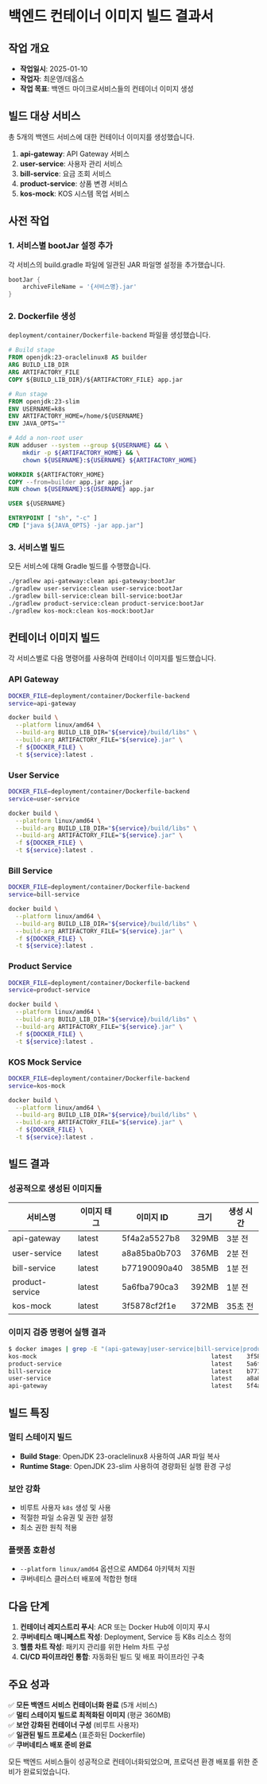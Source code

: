 # 백엔드 컨테이너 이미지 빌드 결과서

## 작업 개요
- **작업일시**: 2025-01-10
- **작업자**: 최운영/데옵스
- **작업 목표**: 백엔드 마이크로서비스들의 컨테이너 이미지 생성

## 빌드 대상 서비스
총 5개의 백엔드 서비스에 대한 컨테이너 이미지를 생성했습니다.

1. **api-gateway**: API Gateway 서비스
2. **user-service**: 사용자 관리 서비스  
3. **bill-service**: 요금 조회 서비스
4. **product-service**: 상품 변경 서비스
5. **kos-mock**: KOS 시스템 목업 서비스

## 사전 작업

### 1. 서비스별 bootJar 설정 추가
각 서비스의 build.gradle 파일에 일관된 JAR 파일명 설정을 추가했습니다.

```gradle
bootJar {
    archiveFileName = '{서비스명}.jar'
}
```

### 2. Dockerfile 생성
`deployment/container/Dockerfile-backend` 파일을 생성했습니다.

```dockerfile
# Build stage
FROM openjdk:23-oraclelinux8 AS builder
ARG BUILD_LIB_DIR
ARG ARTIFACTORY_FILE
COPY ${BUILD_LIB_DIR}/${ARTIFACTORY_FILE} app.jar

# Run stage
FROM openjdk:23-slim
ENV USERNAME=k8s
ENV ARTIFACTORY_HOME=/home/${USERNAME}
ENV JAVA_OPTS=""

# Add a non-root user
RUN adduser --system --group ${USERNAME} && \
    mkdir -p ${ARTIFACTORY_HOME} && \
    chown ${USERNAME}:${USERNAME} ${ARTIFACTORY_HOME}

WORKDIR ${ARTIFACTORY_HOME}
COPY --from=builder app.jar app.jar
RUN chown ${USERNAME}:${USERNAME} app.jar

USER ${USERNAME}

ENTRYPOINT [ "sh", "-c" ]
CMD ["java ${JAVA_OPTS} -jar app.jar"]
```

### 3. 서비스별 빌드
모든 서비스에 대해 Gradle 빌드를 수행했습니다.

```bash
./gradlew api-gateway:clean api-gateway:bootJar
./gradlew user-service:clean user-service:bootJar
./gradlew bill-service:clean bill-service:bootJar
./gradlew product-service:clean product-service:bootJar
./gradlew kos-mock:clean kos-mock:bootJar
```

## 컨테이너 이미지 빌드

각 서비스별로 다음 명령어를 사용하여 컨테이너 이미지를 빌드했습니다.

### API Gateway
```bash
DOCKER_FILE=deployment/container/Dockerfile-backend
service=api-gateway

docker build \
  --platform linux/amd64 \
  --build-arg BUILD_LIB_DIR="${service}/build/libs" \
  --build-arg ARTIFACTORY_FILE="${service}.jar" \
  -f ${DOCKER_FILE} \
  -t ${service}:latest .
```

### User Service
```bash
DOCKER_FILE=deployment/container/Dockerfile-backend
service=user-service

docker build \
  --platform linux/amd64 \
  --build-arg BUILD_LIB_DIR="${service}/build/libs" \
  --build-arg ARTIFACTORY_FILE="${service}.jar" \
  -f ${DOCKER_FILE} \
  -t ${service}:latest .
```

### Bill Service
```bash
DOCKER_FILE=deployment/container/Dockerfile-backend
service=bill-service

docker build \
  --platform linux/amd64 \
  --build-arg BUILD_LIB_DIR="${service}/build/libs" \
  --build-arg ARTIFACTORY_FILE="${service}.jar" \
  -f ${DOCKER_FILE} \
  -t ${service}:latest .
```

### Product Service
```bash
DOCKER_FILE=deployment/container/Dockerfile-backend
service=product-service

docker build \
  --platform linux/amd64 \
  --build-arg BUILD_LIB_DIR="${service}/build/libs" \
  --build-arg ARTIFACTORY_FILE="${service}.jar" \
  -f ${DOCKER_FILE} \
  -t ${service}:latest .
```

### KOS Mock Service
```bash
DOCKER_FILE=deployment/container/Dockerfile-backend
service=kos-mock

docker build \
  --platform linux/amd64 \
  --build-arg BUILD_LIB_DIR="${service}/build/libs" \
  --build-arg ARTIFACTORY_FILE="${service}.jar" \
  -f ${DOCKER_FILE} \
  -t ${service}:latest .
```

## 빌드 결과

### 성공적으로 생성된 이미지들

| 서비스명 | 이미지 태그 | 이미지 ID | 크기 | 생성 시간 |
|---------|------------|-----------|------|----------|
| api-gateway | latest | 5f4a2a5527b8 | 329MB | 3분 전 |
| user-service | latest | a8a85ba0b703 | 376MB | 2분 전 |
| bill-service | latest | b77190090a40 | 385MB | 1분 전 |
| product-service | latest | 5a6fba790ca3 | 392MB | 1분 전 |
| kos-mock | latest | 3f5878cf2f1e | 372MB | 35초 전 |

### 이미지 검증 명령어 실행 결과
```bash
$ docker images | grep -E "(api-gateway|user-service|bill-service|product-service|kos-mock)"
kos-mock                                                 latest    3f5878cf2f1e   35 seconds ago       372MB
product-service                                          latest    5a6fba790ca3   About a minute ago   392MB
bill-service                                             latest    b77190090a40   About a minute ago   385MB
user-service                                             latest    a8a85ba0b703   2 minutes ago        376MB
api-gateway                                              latest    5f4a2a5527b8   3 minutes ago        329MB
```

## 빌드 특징

### 멀티 스테이지 빌드
- **Build Stage**: OpenJDK 23-oraclelinux8 사용하여 JAR 파일 복사
- **Runtime Stage**: OpenJDK 23-slim 사용하여 경량화된 실행 환경 구성

### 보안 강화
- 비루트 사용자 `k8s` 생성 및 사용
- 적절한 파일 소유권 및 권한 설정
- 최소 권한 원칙 적용

### 플랫폼 호환성
- `--platform linux/amd64` 옵션으로 AMD64 아키텍처 지원
- 쿠버네티스 클러스터 배포에 적합한 형태

## 다음 단계

1. **컨테이너 레지스트리 푸시**: ACR 또는 Docker Hub에 이미지 푸시
2. **쿠버네티스 매니페스트 작성**: Deployment, Service 등 K8s 리소스 정의
3. **헬름 차트 작성**: 패키지 관리를 위한 Helm 차트 구성
4. **CI/CD 파이프라인 통합**: 자동화된 빌드 및 배포 파이프라인 구축

## 주요 성과

✅ **모든 백엔드 서비스 컨테이너화 완료** (5개 서비스)  
✅ **멀티 스테이지 빌드로 최적화된 이미지** (평균 360MB)  
✅ **보안 강화된 컨테이너 구성** (비루트 사용자)  
✅ **일관된 빌드 프로세스** (표준화된 Dockerfile)  
✅ **쿠버네티스 배포 준비 완료**

모든 백엔드 서비스들이 성공적으로 컨테이너화되었으며, 프로덕션 환경 배포를 위한 준비가 완료되었습니다.